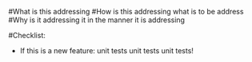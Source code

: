 #What is this addressing
#How is this addressing what is to be address
#Why is it addressing it in the manner it is addressing

#Checklist:
* If this is a new feature: unit tests unit tests unit tests!
